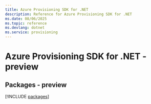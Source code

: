 ```yaml
---
title: Azure Provisioning SDK for .NET
description: Reference for Azure Provisioning SDK for .NET
ms.date: 08/06/2025
ms.topic: reference
ms.devlang: dotnet
ms.service: provisioning
---
```

# Azure Provisioning SDK for .NET - preview
## Packages - preview
[!INCLUDE [packages](provisioning-index.md)]